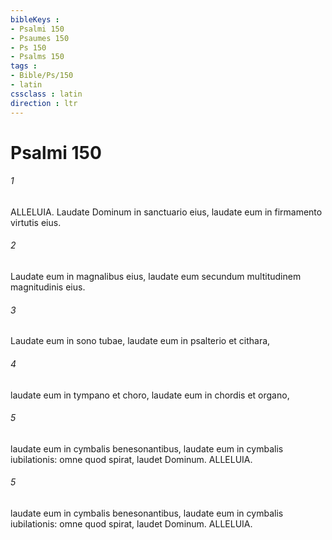 ```yaml
---
bibleKeys : 
- Psalmi 150
- Psaumes 150
- Ps 150
- Psalms 150
tags : 
- Bible/Ps/150
- latin
cssclass : latin
direction : ltr
---
```


# Psalmi 150

###### 1
ALLELUIA. Laudate Dominum in sanctuario eius, laudate eum in firmamento virtutis eius.
###### 2
Laudate eum in magnalibus eius, laudate eum secundum multitudinem magnitudinis eius.
###### 3
Laudate eum in sono tubae, laudate eum in psalterio et cithara,
###### 4
laudate eum in tympano et choro, laudate eum in chordis et organo,
###### 5
laudate eum in cymbalis benesonantibus, laudate eum in cymbalis iubilationis: omne quod spirat, laudet Dominum. ALLELUIA.
###### 5
laudate eum in cymbalis benesonantibus, laudate eum in cymbalis iubilationis: omne quod spirat, laudet Dominum. ALLELUIA.
